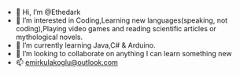 - 👋 Hi, I’m @Ethedark
- 👀 I’m interested in Coding,Learning new languages(speaking, not coding),Playing video games and reading scientific articles or mythological novels.
- 🌱 I’m currently learning Java,C# & Arduino.
- 💞️ I’m looking to collaborate on anything I can learn something new
- 📫 emirkulakoglu@outlook.com 

<!---
Ethedark/Ethedark is a ✨ special ✨ repository because its `README.md` (this file) appears on your GitHub profile.
You can click the Preview link to take a look at your changes.
--->
